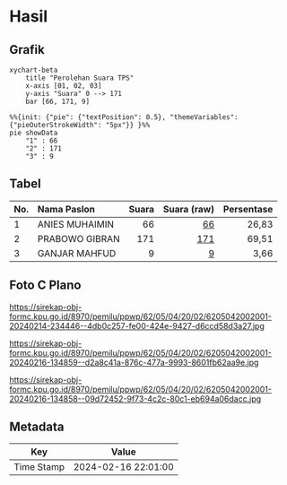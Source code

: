 # Hasil

## Grafik

```mermaid
xychart-beta
    title "Perolehan Suara TPS"
    x-axis [01, 02, 03]
    y-axis "Suara" 0 --> 171
    bar [66, 171, 9]
```

```mermaid
%%{init: {"pie": {"textPosition": 0.5}, "themeVariables": {"pieOuterStrokeWidth": "5px"}} }%%
pie showData
    "1" : 66
    "2" : 171
    "3" : 9
```

## Tabel

| No. | Nama Paslon    | Suara | Suara (raw) | Persentase |
|:--- |:-------------- | -----:| -----------:| ----------:|
| 1   | ANIES MUHAIMIN | 66    | [66][p-1]   | 26,83      |
| 2   | PRABOWO GIBRAN | 171   | [171][p-2]  | 69,51      |
| 3   | GANJAR MAHFUD  | 9     | [9][p-3]    | 3,66       |


[p-1]: https://github.com/gigit-pemilu/pemilu-2024-62-kalimantan-tengah/blob/main/pilpres/hitung-suara/sub/62-kalimantan-tengah/sub/05-barito-utara/sub/04-teweh-timur/sub/2002-sampirang-ii/sub/001-tps/sub/paslon-1.txt
[p-2]: https://github.com/gigit-pemilu/pemilu-2024-62-kalimantan-tengah/blob/main/pilpres/hitung-suara/sub/62-kalimantan-tengah/sub/05-barito-utara/sub/04-teweh-timur/sub/2002-sampirang-ii/sub/001-tps/sub/paslon-2.txt
[p-3]: https://github.com/gigit-pemilu/pemilu-2024-62-kalimantan-tengah/blob/main/pilpres/hitung-suara/sub/62-kalimantan-tengah/sub/05-barito-utara/sub/04-teweh-timur/sub/2002-sampirang-ii/sub/001-tps/sub/paslon-3.txt

## Foto C Plano

https://sirekap-obj-formc.kpu.go.id/8970/pemilu/ppwp/62/05/04/20/02/6205042002001-20240214-234446--4db0c257-fe00-424e-9427-d6ccd58d3a27.jpg

https://sirekap-obj-formc.kpu.go.id/8970/pemilu/ppwp/62/05/04/20/02/6205042002001-20240216-134859--d2a8c41a-876c-477a-9993-8601fb62aa9e.jpg

https://sirekap-obj-formc.kpu.go.id/8970/pemilu/ppwp/62/05/04/20/02/6205042002001-20240216-134858--09d72452-9f73-4c2c-80c1-eb694a06dacc.jpg


## Metadata

| Key        | Value               |
| ---------- | ------------------- |
| Time Stamp | 2024-02-16 22:01:00 |



